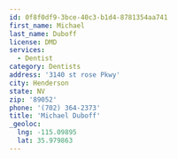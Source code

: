 ```yaml
---
id: 0f8f0df9-3bce-40c3-b1d4-8781354aa741
first_name: Michael
last_name: Duboff
license: DMD
services:
  - Dentist
category: Dentists
address: '3140 st rose Pkwy'
city: Henderson
state: NV
zip: '89052'
phone: '(702) 364-2373'
title: 'Michael Duboff'
_geoloc:
  lng: -115.09895
  lat: 35.979863
---
```

